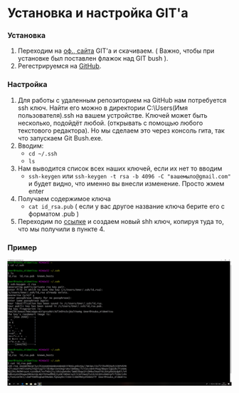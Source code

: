 # Установка и настройка GIT'а

### Установка
1. Переходим на [оф., сайта]( https://git-scm.com/download/win ) GIT'а и скачиваем. ( Важно, чтобы при установке был поставлен флажок над GIT bush ).
2. Регестрируемся на [GitHub]( https://github.com/ ).
### Настройка
1. Для работы с удаленным репозиторием на GitHub нам потребуется ssh ключ. Найти его можно в директории C:\Users\(Имя пользователя)\.ssh на вашем устройстве. Ключей может быть несколько, подойдёт любой. (открывать с помощью любого текстового редактора). Но мы сделаем это через консоль гита, так что запускаем Git Bush.exe.
2. Вводим: 
	* `cd ~/.ssh`
	* `ls`
3. Нам выводится список всех наших ключей, если их нет то вводим
	* `ssh-keygen` или `ssh-keygen -t rsa -b 4096 -C "вашемыло@gmail.com"` и будет видно, что именно вы внесли изменение. Просто жмем enter 
4. Получаем содержимое ключа
	* `cat id_rsa.pub`
 	( если у вас другое название ключа берите его с форматом .pub )
5. Переходим по [ссылке]( https://github.com/settings/keys) и создаем новый shh ключ, копируя туда то, что мы получили в пункте 4.
### Пример
 ![alt text](4It7H7N0FVM.jpg)
